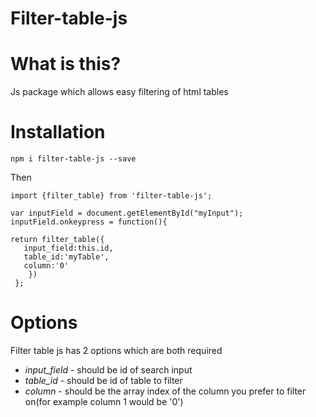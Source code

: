 # Filter-table-js

# What is this?
Js package which allows easy filtering of html tables

# Installation
`npm i filter-table-js --save`

Then

```
import {filter_table} from 'filter-table-js';

var inputField = document.getElementById("myInput");  
inputField.onkeypress = function(){
    
return filter_table({
   input_field:this.id,
   table_id:'myTable',
   column:'0' 
    })
 };
```

# Options

Filter table js has 2 options which are both required
* *input_field* - should be id of search input
* *table_id* - should be id of table to filter
* *column* - should be the array index of the column you prefer to filter on(for example column 1 would be '0')
